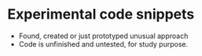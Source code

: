 # Experimental code snippets
* Found, created or just prototyped unusual approach
* Code is unfinished and untested, for study purpose.

